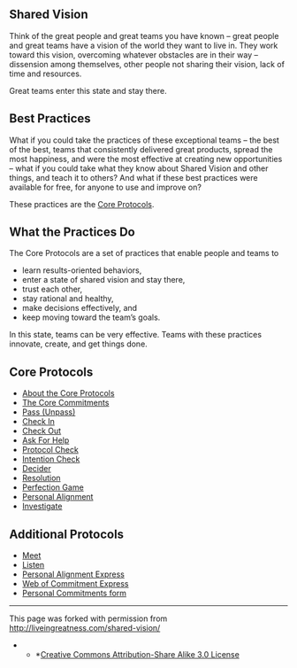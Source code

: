 ## Shared Vision

Think of the great people and great teams you have known – great people and great teams have a vision of the world they want to live in. They work toward this vision, overcoming whatever obstacles are in their way – dissension among themselves, other people not sharing their vision, lack of time and resources.

Great teams enter this state and stay there.

## Best Practices

What if you could take the practices of these exceptional teams – the best of the best, teams that consistently delivered great products, spread the most happiness, and were the most effective at creating new opportunities – what if you could take what they know about Shared Vision and other things, and teach it to others? And what if these best practices were available for free, for anyone to use and improve on?

These practices are the [Core Protocols](http://liveingreatness.com/core-protocols/).

## What the Practices Do

The Core Protocols are a set of practices that enable people and teams to

* learn results-oriented behaviors,
* enter a state of shared vision and stay there,
* trust each other,
* stay rational and healthy,
* make decisions effectively, and
* keep moving toward the team’s goals.

In this state, teams can be very effective. Teams with these practices innovate, create, and get things done.

## Core Protocols

<ul id="menu-the-core-protocols" class="menu">
<li id="menu-item-84" class="menu-item menu-item-type-post_type menu-item-object-page menu-item-84"><a href="http://liveingreatness.com/core-protocols/">About the Core Protocols</a></li>
<li id="menu-item-95" class="menu-item menu-item-type-post_type menu-item-object-page menu-item-95"><a href="-core-protocols-the-core-commitments-">The Core Commitments</a></li>
<li id="menu-item-90" class="menu-item menu-item-type-post_type menu-item-object-page menu-item-90"><a href="http://liveingreatness.com/core-protocols/pass-unpass/">Pass (Unpass)</a></li>
<li id="menu-item-85" class="menu-item menu-item-type-post_type menu-item-object-page menu-item-85"><a href="http://liveingreatness.com/core-protocols/check-in/">Check In</a></li>
<li id="menu-item-86" class="menu-item menu-item-type-post_type menu-item-object-page menu-item-86"><a href="http://liveingreatness.com/core-protocols/check-out/">Check Out</a></li>
<li id="menu-item-97" class="menu-item menu-item-type-post_type menu-item-object-page menu-item-97"><a href="http://liveingreatness.com/core-protocols/ask-for-help/">Ask For Help</a></li>
<li id="menu-item-93" class="menu-item menu-item-type-post_type menu-item-object-page menu-item-93"><a href="http://liveingreatness.com/core-protocols/protocol-check/">Protocol Check</a></li>
<li id="menu-item-88" class="menu-item menu-item-type-post_type menu-item-object-page menu-item-88"><a href="http://liveingreatness.com/core-protocols/intention-check/">Intention Check</a></li>
<li id="menu-item-87" class="menu-item menu-item-type-post_type menu-item-object-page menu-item-87"><a href="http://liveingreatness.com/core-protocols/decider/">Decider</a></li>
<li id="menu-item-94" class="menu-item menu-item-type-post_type menu-item-object-page menu-item-94"><a href="http://liveingreatness.com/core-protocols/resolution/">Resolution</a></li>
<li id="menu-item-91" class="menu-item menu-item-type-post_type menu-item-object-page menu-item-91"><a href="http://liveingreatness.com/core-protocols/perfection-game/">Perfection Game</a></li>
<li id="menu-item-92" class="menu-item menu-item-type-post_type menu-item-object-page menu-item-92"><a href="http://liveingreatness.com/core-protocols/personal-alignment/">Personal Alignment</a></li>
<li id="menu-item-89" class="menu-item menu-item-type-post_type menu-item-object-page menu-item-89"><a href="http://liveingreatness.com/core-protocols/investigate/">Investigate</a></li>
</ul>

## Additional Protocols

<ul id="menu-additional-protocols" class="menu">
<li id="menu-item-146" class="menu-item menu-item-type-post_type menu-item-object-page menu-item-146"><a href="http://liveingreatness.com/additional-protocols/meet/">Meet</a></li>
<li id="menu-item-147" class="menu-item menu-item-type-post_type menu-item-object-page menu-item-147"><a href="http://liveingreatness.com/additional-protocols/listen/">Listen</a></li>
<li id="menu-item-278" class="menu-item menu-item-type-post_type menu-item-object-page menu-item-278"><a href="http://liveingreatness.com/additional-protocols/personal-alignment-express/">Personal Alignment Express</a></li>
<li id="menu-item-277" class="menu-item menu-item-type-post_type menu-item-object-page menu-item-277"><a href="http://liveingreatness.com/additional-protocols/web-of-commitment-express/">Web of Commitment Express</a></li>
<li id="menu-item-284" class="menu-item menu-item-type-post_type menu-item-object-page menu-item-284"><a href="http://liveingreatness.com/additional-protocols/personal-commitments-form/">Personal Commitments form</a></li>
</ul>

* * *

This page was forked with permission from <a href="http://liveingreatness.com/shared-vision/" target="_blank">http://liveingreatness.com/shared-vision/</a>

* * *[Creative Commons Attribution-Share Alike 3.0 License](http://creativecommons.org/licenses/by-sa/3.0/us/)